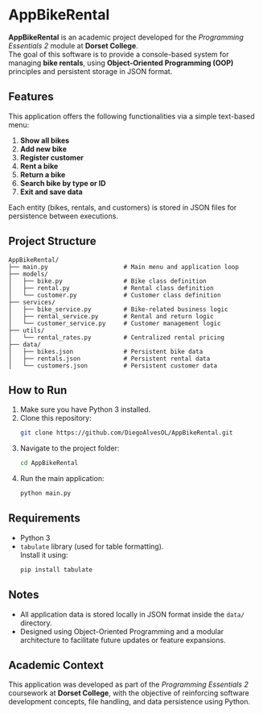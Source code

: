 
# AppBikeRental

**AppBikeRental** is an academic project developed for the *Programming Essentials 2* module at **Dorset College**.  
The goal of this software is to provide a console-based system for managing **bike rentals**, using **Object-Oriented Programming (OOP)** principles and persistent storage in JSON format.

## Features

This application offers the following functionalities via a simple text-based menu:

1. **Show all bikes**
2. **Add new bike**
3. **Register customer**
4. **Rent a bike**
5. **Return a bike**
6. **Search bike by type or ID**
0. **Exit and save data**

Each entity (bikes, rentals, and customers) is stored in JSON files for persistence between executions.

## Project Structure

```
AppBikeRental/
├── main.py                     # Main menu and application loop
├── models/
│   ├── bike.py                 # Bike class definition
│   ├── rental.py               # Rental class definition
│   └── customer.py             # Customer class definition
├── services/
│   ├── bike_service.py         # Bike-related business logic
│   ├── rental_service.py       # Rental and return logic
│   └── customer_service.py     # Customer management logic
├── utils/
│   └── rental_rates.py         # Centralized rental pricing
├── data/
│   ├── bikes.json              # Persistent bike data
│   ├── rentals.json            # Persistent rental data
│   └── customers.json          # Persistent customer data

```

## How to Run

1. Make sure you have Python 3 installed.
2. Clone this repository:
   ```bash
   git clone https://github.com/DiegoAlvesOL/AppBikeRental.git
   ```
3. Navigate to the project folder:
   ```bash
   cd AppBikeRental
   ```
4. Run the main application:
   ```bash
   python main.py
   ```

## Requirements

- Python 3
- `tabulate` library (used for table formatting).  
  Install it using:
  ```bash
  pip install tabulate
  ```

## Notes

- All application data is stored locally in JSON format inside the `data/` directory.
- Designed using Object-Oriented Programming and a modular architecture to facilitate future updates or feature expansions.

## Academic Context

This application was developed as part of the *Programming Essentials 2* coursework at **Dorset College**, with the objective of reinforcing software development concepts, file handling, and data persistence using Python.
